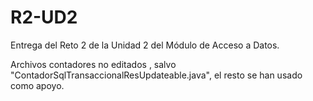 # R2-UD2
Entrega del Reto 2 de la Unidad 2 del Módulo de Acceso a Datos.

Archivos contadores no editados , salvo "ContadorSqlTransaccionalResUpdateable.java", el resto se han usado como apoyo.
